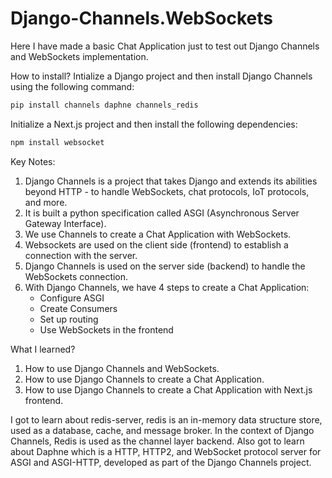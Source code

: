 # Django-Channels.WebSockets
Here I have made a basic Chat Application just to test out Django Channels and WebSockets implementation.

How to install?
Intialize a Django project and then install Django Channels using the following command:
```bash
pip install channels daphne channels_redis
```

Initialize a Next.js project and then install the following dependencies:
```bash
npm install websocket
```

Key Notes:
1. Django Channels is a project that takes Django and extends its abilities beyond HTTP - to handle WebSockets, chat protocols, IoT protocols, and more.
2. It is built a python specification called ASGI (Asynchronous Server Gateway Interface).
3. We use Channels to create a Chat Application with WebSockets.
4. Websockets are used on the client side (frontend) to establish a connection with the server.
5. Django Channels is used on the server side (backend) to handle the WebSockets connection.
6. With Django Channels, we have 4 steps to create a Chat Application:
    - Configure ASGI
    - Create Consumers
    - Set up routing
    - Use WebSockets in the frontend

What I learned?
1. How to use Django Channels and WebSockets.
2. How to use Django Channels to create a Chat Application.
3. How to use Django Channels to create a Chat Application with Next.js frontend.


I got to learn about redis-server, redis is an in-memory data structure store, used as a database, cache, and message broker. In the context of Django Channels, Redis is used as the channel layer backend.
Also got to learn about Daphne which is a HTTP, HTTP2, and WebSocket protocol server for ASGI and ASGI-HTTP, developed as part of the Django Channels project.